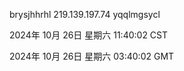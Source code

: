 brysjhhrhl 219.139.197.74 yqqlmgsycl

2024年 10月 26日 星期六 11:40:02 CST

2024年 10月 26日 星期六 03:40:02 GMT
